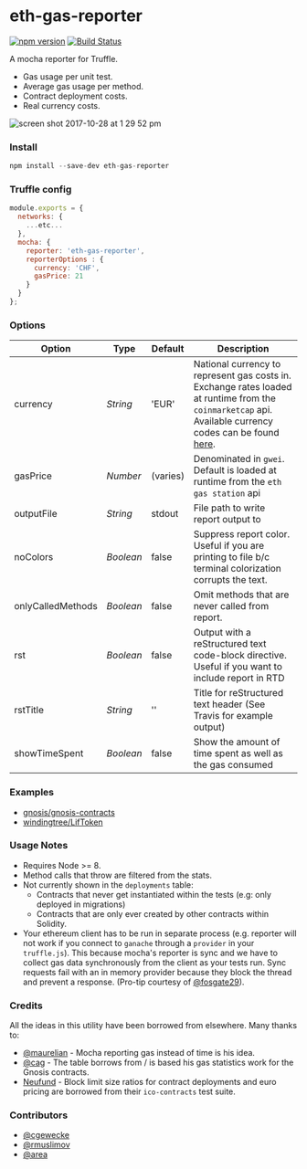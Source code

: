 # eth-gas-reporter

[![npm version](https://badge.fury.io/js/eth-gas-reporter.svg)](https://badge.fury.io/js/eth-gas-reporter)
[![Build Status](https://travis-ci.org/cgewecke/eth-gas-reporter.svg?branch=master)](https://travis-ci.org/cgewecke/eth-gas-reporter)

A mocha reporter for Truffle.
+ Gas usage per unit test.
+ Average gas usage per method.
+ Contract deployment costs.
+ Real currency costs.

![screen shot 2017-10-28 at 1 29 52 pm](https://user-images.githubusercontent.com/7332026/32138588-db1d56e0-bbe9-11e7-820e-511d6e36c846.png)


### Install
```javascript
npm install --save-dev eth-gas-reporter
```

### Truffle config
```javascript
module.exports = {
  networks: {
    ...etc...
  },
  mocha: {
    reporter: 'eth-gas-reporter',
    reporterOptions : {
      currency: 'CHF',
      gasPrice: 21
    }
  }
};
```

### Options

| Option | Type | Default | Description |
| ------ | ---- | ------- | ----------- |
| currency | *String* | 'EUR' | National currency to represent gas costs in. Exchange rates loaded at runtime from the `coinmarketcap` api. Available currency codes can be found [here](https://coinmarketcap.com/api/). |
| gasPrice | *Number* | (varies) | Denominated in `gwei`. Default is loaded at runtime from the `eth gas station` api |
| outputFile | *String* | stdout | File path to write report output to |
| noColors | *Boolean* | false | Suppress report color. Useful if you are printing to file b/c terminal colorization corrupts the text. |
| onlyCalledMethods | *Boolean* | false | Omit methods that are never called from report. |
| rst | *Boolean* | false | Output with a reStructured text code-block directive. Useful if you want to include report in RTD |
| rstTitle | *String* | '' | Title for reStructured text header (See Travis for example output) |
| showTimeSpent | *Boolean* | false | Show the amount of time spent as well as the gas consumed |


### Examples
+ [gnosis/gnosis-contracts](https://github.com/cgewecke/eth-gas-reporter/blob/master/docs/gnosis.md)
+ [windingtree/LifToken](https://github.com/cgewecke/eth-gas-reporter/blob/master/docs/lifToken.md)

### Usage Notes
+ Requires Node >= 8.
+ Method calls that throw are filtered from the stats.
+ Not currently shown in the `deployments` table:
  + Contracts that never get instantiated within the tests (e.g: only deployed in migrations)
  + Contracts that are only ever created by other contracts within Solidity.
+ Your ethereum client has to be run in separate process (e.g. reporter will not work if you connect 
  to `ganache` through a `provider` in your `truffle.js`). This because mocha's reporter is sync
  and we have to collect gas data synchronously from the client as your tests run. Sync requests 
  fail with an in memory provider because they block the thread and prevent a 
  response. (Pro-tip courtesy of [@fosgate29](https://github.com/fosgate29)).

### Credits
All the ideas in this utility have been borrowed from elsewhere. Many thanks to:
+ [@maurelian](https://github.com/maurelian) - Mocha reporting gas instead of time is his idea.
+ [@cag](https://github.com/cag) - The table borrows from / is based his gas statistics work for the Gnosis contracts.
+ [Neufund](https://github.com/Neufund/ico-contracts) - Block limit size ratios for contract deployments and euro pricing are borrowed from their `ico-contracts` test suite.

### Contributors
+ [@cgewecke](https://github.com/cgewecke)
+ [@rmuslimov](https://github.com/rmuslimov)
+ [@area](https://github.com/area)
